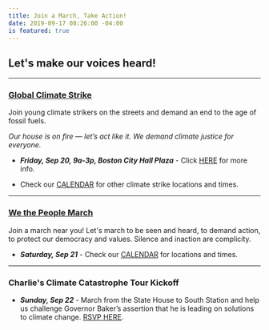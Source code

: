 ```yaml
---
title: Join a March, Take Action!
date: 2019-09-17 08:26:00 -04:00
is featured: true
---
```


## Let's make our voices heard!
---

### [Global Climate Strike](https://globalclimatestrike.net/usa/)

Join young climate strikers on the streets and demand an end to the age of fossil fuels.

*Our house is on fire — let’s act like it. We demand climate justice for everyone.*

* ***Friday, Sep 20, 9a-3p, Boston City Hall Plaza*** - Click [HERE](bit.ly/boston-climate-strike) for more info.

* Check our [CALENDAR](http://www.indivisibleacton.org/calendar.html)  for other climate strike locations and times.

---

### [We the People March](https://www.wethepeoplemarch2019.org)

Join a march near you!  Let's march to be seen and heard, to demand action, to protect our democracy and values.  Silence and inaction are complicity.

* ***Saturday, Sep 21*** - Check our [CALENDAR](http://www.indivisibleacton.org/calendar.html) for locations and times.  

---

### Charlie's Climate Catastrophe Tour Kickoff

* ***Sunday, Sep 22*** - March from the State House to South Station and help us challenge Governor Baker’s assertion that he is leading on solutions to climate change.  [RSVP HERE](https://actionnetwork.org/events/charlies-march-from-the-state-house-to-weymouth/).